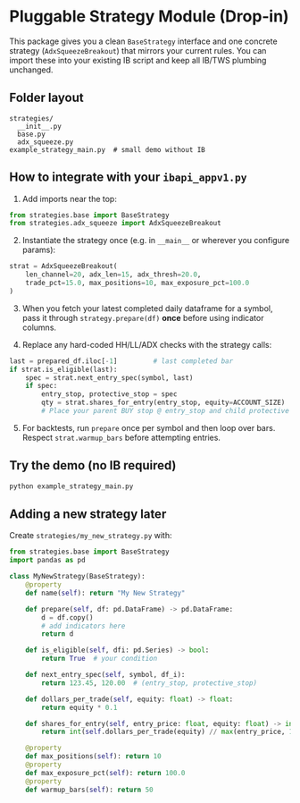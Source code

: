 # Pluggable Strategy Module (Drop‑in)

This package gives you a clean `BaseStrategy` interface and one concrete strategy
(`AdxSqueezeBreakout`) that mirrors your current rules. You can import these
into your existing IB script and keep all IB/TWS plumbing unchanged.

## Folder layout

```
strategies/
  __init__.py
  base.py
  adx_squeeze.py
example_strategy_main.py  # small demo without IB
```

## How to integrate with your `ibapi_appv1.py`

1) Add imports near the top:
```python
from strategies.base import BaseStrategy
from strategies.adx_squeeze import AdxSqueezeBreakout
```

2) Instantiate the strategy once (e.g. in `__main__` or wherever you configure params):
```python
strat = AdxSqueezeBreakout(
    len_channel=20, adx_len=15, adx_thresh=20.0,
    trade_pct=15.0, max_positions=10, max_exposure_pct=100.0
)
```

3) When you fetch your latest completed daily dataframe for a symbol,
   pass it through `strategy.prepare(df)` **once** before using indicator columns.

4) Replace any hard-coded HH/LL/ADX checks with the strategy calls:
```python
last = prepared_df.iloc[-1]         # last completed bar
if strat.is_eligible(last):
    spec = strat.next_entry_spec(symbol, last)
    if spec:
        entry_stop, protective_stop = spec
        qty = strat.shares_for_entry(entry_stop, equity=ACCOUNT_SIZE)
        # Place your parent BUY stop @ entry_stop and child protective SELL stop @ protective_stop
```

5) For backtests, run `prepare` once per symbol and then loop over bars.
   Respect `strat.warmup_bars` before attempting entries.

## Try the demo (no IB required)

```bash
python example_strategy_main.py
```

## Adding a new strategy later

Create `strategies/my_new_strategy.py` with:

```python
from strategies.base import BaseStrategy
import pandas as pd

class MyNewStrategy(BaseStrategy):
    @property
    def name(self): return "My New Strategy"

    def prepare(self, df: pd.DataFrame) -> pd.DataFrame:
        d = df.copy()
        # add indicators here
        return d

    def is_eligible(self, dfi: pd.Series) -> bool:
        return True  # your condition

    def next_entry_spec(self, symbol, df_i):
        return 123.45, 120.00  # (entry_stop, protective_stop)

    def dollars_per_trade(self, equity: float) -> float:
        return equity * 0.1

    def shares_for_entry(self, entry_price: float, equity: float) -> int:
        return int(self.dollars_per_trade(equity) // max(entry_price, 1e-9))

    @property
    def max_positions(self): return 10
    @property
    def max_exposure_pct(self): return 100.0
    @property
    def warmup_bars(self): return 50
```
